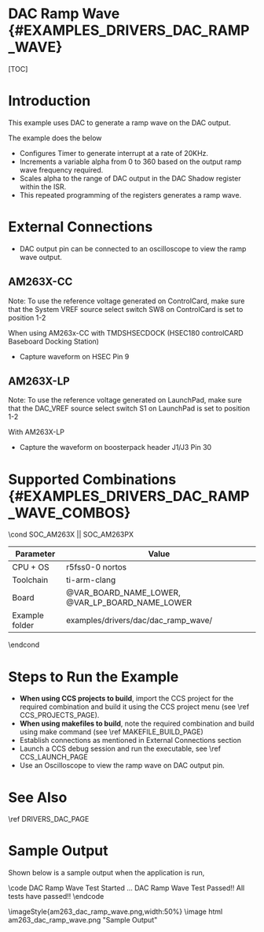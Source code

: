 # DAC Ramp Wave {#EXAMPLES_DRIVERS_DAC_RAMP_WAVE}

[TOC]

# Introduction

This example uses DAC to generate a ramp wave on the DAC output.

The example does the below
- Configures Timer to generate interrupt at a rate of 20KHz.
- Increments a variable alpha from 0 to 360 based on the output ramp wave frequency required.
- Scales alpha to the range of DAC output in the DAC Shadow register within the ISR.
- This repeated programming of the registers generates a ramp wave.

# External Connections
- DAC output pin can be connected to an oscilloscope to view the ramp wave output.

## AM263X-CC
Note: To use the reference voltage generated on ControlCard, make sure that the System VREF source select switch SW8 on ControlCard is set to position 1-2

When using AM263x-CC with TMDSHSECDOCK (HSEC180 controlCARD Baseboard Docking Station)
- Capture waveform on HSEC Pin 9

## AM263X-LP
Note: To use the reference voltage generated on LaunchPad, make sure that the DAC_VREF source select switch S1 on LaunchPad is set to position 1-2

With AM263X-LP
- Capture the waveform on boosterpack header J1/J3 Pin 30


# Supported Combinations {#EXAMPLES_DRIVERS_DAC_RAMP_WAVE_COMBOS}

\cond SOC_AM263X || SOC_AM263PX

 Parameter      | Value
 ---------------|-----------
 CPU + OS       | r5fss0-0 nortos
 Toolchain      | ti-arm-clang
 Board          | @VAR_BOARD_NAME_LOWER, @VAR_LP_BOARD_NAME_LOWER
 Example folder | examples/drivers/dac/dac_ramp_wave/

\endcond

# Steps to Run the Example

- **When using CCS projects to build**, import the CCS project for the required combination
  and build it using the CCS project menu (see \ref CCS_PROJECTS_PAGE).
- **When using makefiles to build**, note the required combination and build using
  make command (see \ref MAKEFILE_BUILD_PAGE)
- Establish connections as mentioned in External Connections section
- Launch a CCS debug session and run the executable, see \ref CCS_LAUNCH_PAGE
- Use an Oscilloscope to view the ramp wave on DAC output pin.

# See Also

\ref DRIVERS_DAC_PAGE

# Sample Output

Shown below is a sample output when the application is run,

\code
DAC Ramp Wave Test Started ...
DAC Ramp Wave Test Passed!!
All tests have passed!!
\endcode

\imageStyle{am263_dac_ramp_wave.png,width:50%}
\image html am263_dac_ramp_wave.png "Sample Output"